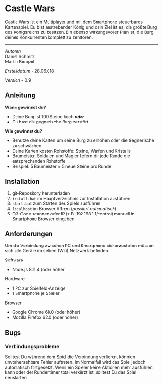 # Castle Wars
Castle Wars ist ein Multiplayer und mit dem Smartphone steuerbares Kartenspiel.
Du bist anstrebender König und dein Ziel ist es, die größte Burg des Königsreichs zu besitzen.
Ein ebenso wirkungsvoller Plan ist, die Burg deines Konkurrenten komplett zu zerstören.
***
*Autoren*<br/>
Daniel Schmitz<br/>
Martin Rempel

*Erstelldatum* - 28.06.018

*Version* - 0.9


## Anleitung
**Wann gewinnst du?**
* Deine Burg ist 100 Steine hoch ***oder***
* Du hast die gegnerische Burg zerstört

**Wie gewinnst du?**
* Benutze deine Karten um deine Burg zu erhöhen oder die Gegnerische zu schwächen
* Deine Karten kosten Rohstoffe: Steine, Waffen und Kristalle
* Baumeister, Soldaten und Magier liefern dir jede Runde die entsprechenden Rohstoffe
* Beispiel: 5 Baumeister = 5 neue Steine pro Runde

## Installation
1. git-Repository herunterladen
2. `install.bat` im Hauptverzeichnis zur Installation ausführen 
2. `start.bat` zum Starten des Spiels ausführen
3. `localhost` im Browser öffnen (*passiert automatisch*)
4. QR-Code scannen *oder* IP (z.B. 192.168.1.1/control) manuell in Smartphone Browser eingeben

## Anforderungen
Um die Verbindung zwischen PC und Smartphone sicherzustellen müssen sich alle Geräte im selben
(Wifi) Netzwerk befinden.

Software
* Node.js 8.11.4 (oder höher)

Hardware
* 1 PC zur Spielfeld-Anzeige
* 1 Smartphone je Spieler

Browser
* Google Chrome 68.0 (oder höher)
* Mozilla Firefox 62.0 (oder höher)

## Bugs

### Verbindungsprobleme
Solltest Du während dem Spiel die Verbindung verlieren, könnten unvorhersehbare Fehler auftreten.
Im Normalfall wird das Spiel jedoch automatisch fortgesetzt. Wenn ein Spieler keine Aktionen mehr ausführen kann
oder der Rundentimer total verkürzt ist, solltest Du das Spiel neustarten